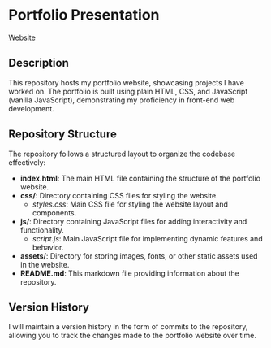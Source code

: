 # Portfolio Presentation

[Website](https://juan-zv.github.io/portfolio/)

## Description

This repository hosts my portfolio website, showcasing projects I have worked on. The portfolio is built using plain HTML, CSS, and JavaScript (vanilla JavaScript), demonstrating my proficiency in front-end web development.

## Repository Structure

The repository follows a structured layout to organize the codebase effectively:

- **index.html**: The main HTML file containing the structure of the portfolio website.
- **css/**: Directory containing CSS files for styling the website.
  - *styles.css*: Main CSS file for styling the website layout and components.
- **js/**: Directory containing JavaScript files for adding interactivity and functionality.
  - *script.js*: Main JavaScript file for implementing dynamic features and behavior.
- **assets/**: Directory for storing images, fonts, or other static assets used in the website.
- **README.md**: This markdown file providing information about the repository.

## Version History

I will maintain a version history in the form of commits to the repository, allowing you to track the changes made to the portfolio website over time.